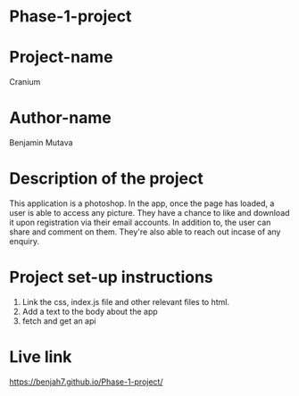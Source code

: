 # Phase-1-project

# Project-name
Cranium

# Author-name
Benjamin Mutava

# Description of the project
This application is a photoshop. In the app, once the page has loaded, a user is able to access any picture. They have a chance to like and download it upon registration via their email accounts. In addition to, the user can share and comment on them. They're also able to reach out incase of any enquiry.

# Project set-up instructions
1. Link the css, index.js file and other relevant files to html.
2. Add a text to the body about the app
3. fetch and get an api

# Live link
https://benjah7.github.io/Phase-1-project/



